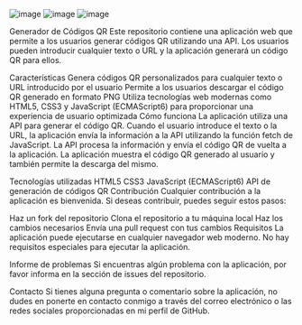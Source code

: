 
![image](https://user-images.githubusercontent.com/94486146/233431261-055c06eb-c13f-4964-a8ea-c473f09af210.png)
![image](https://user-images.githubusercontent.com/94486146/233431452-02de314e-ecfb-45bb-b899-1932358a3209.png)
![image](https://user-images.githubusercontent.com/94486146/233431535-46495145-d07a-4ad6-8689-c4156814519b.png)

Generador de Códigos QR
Este repositorio contiene una aplicación web que permite a los usuarios generar códigos QR utilizando una API. Los usuarios pueden introducir cualquier texto o URL y la aplicación generará un código QR para ellos.

Características
Genera códigos QR personalizados para cualquier texto o URL introducido por el usuario
Permite a los usuarios descargar el código QR generado en formato PNG
Utiliza tecnologías web modernas como HTML5, CSS3 y JavaScript (ECMAScript6) para proporcionar una experiencia de usuario optimizada
Cómo funciona
La aplicación utiliza una API para generar el código QR. Cuando el usuario introduce el texto o la URL, la aplicación envía la información a la API utilizando la función fetch de JavaScript. La API procesa la información y envía el código QR de vuelta a la aplicación. La aplicación muestra el código QR generado al usuario y también permite la descarga del mismo.

Tecnologías utilizadas
HTML5
CSS3
JavaScript (ECMAScript6)
API de generación de códigos QR
Contribución
Cualquier contribución a la aplicación es bienvenida. Si deseas contribuir, puedes seguir estos pasos:

Haz un fork del repositorio
Clona el repositorio a tu máquina local
Haz los cambios necesarios
Envía una pull request con tus cambios
Requisitos
La aplicación puede ejecutarse en cualquier navegador web moderno. No hay requisitos especiales para ejecutar la aplicación.

Informe de problemas
Si encuentras algún problema con la aplicación, por favor informa en la sección de issues del repositorio.

Contacto
Si tienes alguna pregunta o comentario sobre la aplicación, no dudes en ponerte en contacto conmigo a través del correo electrónico o las redes sociales proporcionadas en mi perfil de GitHub.

